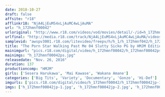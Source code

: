 ```yaml
---
date: 2018-10-27
draft: false
affsite: "r18"
afflinkr18: "NjA4LjEuMS4xLjAuMC4wLjAuMA"
url: "h_172hmnf00042"
urloriginal: "http://www.r18.com/videos/vod/movies/detail/-/id=h_172hmnf00042"
urlfinal: "http://media.r18.com/track/NjA4LjEuMS4xLjAuMC4wLjAuMA/videos/vod/movies/detail/-/id=h_172hmnf00042"
samplevid: "awspv3001.r18.com/litevideo/freepv/h/h_1/h_172hmnf042/h_172hmnf042_dmb_s.mp4"
title: "The Porn Star Walking Past Me 04 Slutty Sicko PG by HMJM Edition"
mainimgurl: "pics.r18.com/digital/video/h_172hmnf00042/h_172hmnf00042ps.jpg"
mainimgs: "h_172hmnf00042ps.jpg"
releasedate: "Nov. 26, 2016"
duration: 137
productioncomp: "HMJM"
girls: ['Sesera Harukawa', 'Mai Kawase', 'Wakana Amane']
categories: ['Big Tits', 'Variety', 'Documentary', 'Gonzo', 'Hi-Def']
imgurls: ['pics.r18.com/digital/video/h_172hmnf00042/h_172hmnf00042jp-1.jpg', 'pics.r18.com/digital/video/h_172hmnf00042/h_172hmnf00042jp-2.jpg', 'pics.r18.com/digital/video/h_172hmnf00042/h_172hmnf00042jp-3.jpg', 'pics.r18.com/digital/video/h_172hmnf00042/h_172hmnf00042jp-4.jpg', 'pics.r18.com/digital/video/h_172hmnf00042/h_172hmnf00042jp-5.jpg', 'pics.r18.com/digital/video/h_172hmnf00042/h_172hmnf00042jp-6.jpg', 'pics.r18.com/digital/video/h_172hmnf00042/h_172hmnf00042jp-7.jpg', 'pics.r18.com/digital/video/h_172hmnf00042/h_172hmnf00042jp-8.jpg', 'pics.r18.com/digital/video/h_172hmnf00042/h_172hmnf00042jp-9.jpg', 'pics.r18.com/digital/video/h_172hmnf00042/h_172hmnf00042jp-10.jpg', 'pics.r18.com/digital/video/h_172hmnf00042/h_172hmnf00042jp-11.jpg', 'pics.r18.com/digital/video/h_172hmnf00042/h_172hmnf00042jp-12.jpg', 'pics.r18.com/digital/video/h_172hmnf00042/h_172hmnf00042jp-13.jpg', 'pics.r18.com/digital/video/h_172hmnf00042/h_172hmnf00042jp-14.jpg', 'pics.r18.com/digital/video/h_172hmnf00042/h_172hmnf00042jp-15.jpg', 'pics.r18.com/digital/video/h_172hmnf00042/h_172hmnf00042jp-16.jpg', 'pics.r18.com/digital/video/h_172hmnf00042/h_172hmnf00042jp-17.jpg', 'pics.r18.com/digital/video/h_172hmnf00042/h_172hmnf00042jp-18.jpg', 'pics.r18.com/digital/video/h_172hmnf00042/h_172hmnf00042jp-19.jpg', 'pics.r18.com/digital/video/h_172hmnf00042/h_172hmnf00042jp-20.jpg']
imgs: ['h_172hmnf00042jp-1.jpg', 'h_172hmnf00042jp-2.jpg', 'h_172hmnf00042jp-3.jpg', 'h_172hmnf00042jp-4.jpg', 'h_172hmnf00042jp-5.jpg', 'h_172hmnf00042jp-6.jpg', 'h_172hmnf00042jp-7.jpg', 'h_172hmnf00042jp-8.jpg', 'h_172hmnf00042jp-9.jpg', 'h_172hmnf00042jp-10.jpg', 'h_172hmnf00042jp-11.jpg', 'h_172hmnf00042jp-12.jpg', 'h_172hmnf00042jp-13.jpg', 'h_172hmnf00042jp-14.jpg', 'h_172hmnf00042jp-15.jpg', 'h_172hmnf00042jp-16.jpg', 'h_172hmnf00042jp-17.jpg', 'h_172hmnf00042jp-18.jpg', 'h_172hmnf00042jp-19.jpg', 'h_172hmnf00042jp-20.jpg']
---
```

